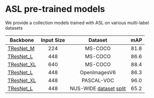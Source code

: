 # ASL pre-trained models

We provide a collection models trained with ASL on various multi-label datasets 


| Backbone  | Input Size | Dataset | mAP |
| ------------ | :--------------: | :--------------: | :--------------: |
| [TResNet_M](https://miil-public-eu.oss-eu-central-1.aliyuncs.com/model-zoo/ASL/MS_COCO_TRresNet_M_224_81.8) | 224 | MS-COCO | 81.8 |
| [TResNet_L](https://miil-public-eu.oss-eu-central-1.aliyuncs.com/model-zoo/ASL/MS_COCO_TRresNet_L_448_86.6.pth) | 448 | MS-COCO | 86.6 |
| [TResNet_XL](https://miil-public-eu.oss-eu-central-1.aliyuncs.com/model-zoo/ASL/MS_COCO_TResNet_xl_640_88.4.pth) | 640 | MS-COCO | 88.4 |
| [TResNet_L](https://miil-public-eu.oss-eu-central-1.aliyuncs.com/model-zoo/ASL/Open_ImagesV6_TRresNet_L_448.pth) | 448 | OpenImagesV6 | 86.3 |
| [TResNet_XL](https://miil-public-eu.oss-eu-central-1.aliyuncs.com/model-zoo/ASL/PASCAL_VOC_TResNet_xl_448_96.0.pth) | 448 | PASCAL-VOC | 96.0 |
| [TResNet_L](https://miil-public-eu.oss-eu-central-1.aliyuncs.com/model-zoo/ASL/NUS_WIDE_TRresNet_L_448_65.2.pth) | 448 | NUS-WIDE [dataset](https://drive.google.com/file/d/0B7IzDz-4yH_HMFdiSE44R1lselE/view) [split](https://miil-public-eu.oss-eu-central-1.aliyuncs.com/model-zoo/ASL/nus_wid_data.csv) | 65.2 |



